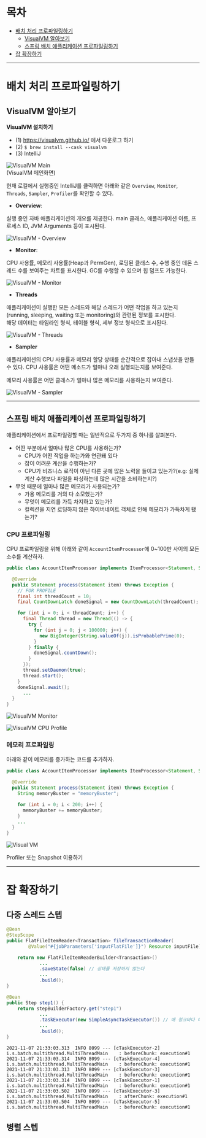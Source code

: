 # 목차
- [배치 처리 프로파일링하기](#배치-처리-프로파일링하기)
  - [VisualVM 알아보기](#VisualVM-알아보기)
  - [스프링 배치 애플리케이션 프로파일링하기](#스프링-배치-애플리케이션-프로파일링하기)
- [잡 확장하기](#잡-확장하기)

---

# 배치 처리 프로파일링하기

## VisualVM 알아보기

**VisualVM 설치하기**

- (1) https://visualvm.github.io/ 에서 다운로그 하기
- (2) `$ brew install --cask visualvm`
- (3) IntelliJ

![VisualVM Main](https://user-images.githubusercontent.com/25560203/140611476-8c77eb9d-372e-401c-8795-3db4fcc379a4.png)  
(VisualVM 메인화면)

현재 로컬에서 실행중인 IntelliJ를 클릭하면 아래와 같은 `Overview`, `Monitor`, `Threads`, `Sampler`, `Profiler`를 확인할 수 있다.

- **Overview**: 

실행 중인 자바 애플리케이션의 개요를 제공한다. main 클래스, 애플리케이션 이름, 프로세스 ID, JVM Arguments 등이 표시된다.

![VisualVM - Overview](https://user-images.githubusercontent.com/25560203/140611592-c506cc59-32dc-43ea-9d9b-cd526f587fc1.png)

- **Monitor**: 

CPU 사용률, 메모리 사용률(Heap과 PermGen), 로딩된 클래스 수, 수행 중인 데몬 스레드 수를 보여주는 차트를 표시한다. GC를 수행할 수 있으며 힙 덤프도 가능한다.

![VisualVM - Monitor](https://user-images.githubusercontent.com/25560203/140611663-3efef801-14ba-4c2e-8eb1-6dc717670126.png)

- **Threads**  

애플리케이션이 실행한 모든 스레드와 해당 스레드가 어떤 작업을 하고 있는지(running, sleeping, waiting 또는 monitoring)와 관련된 정보를 표시한다.  
해당 데이터는 타임라인 형식, 테이블 형식, 세부 정보 형식으로 표시된다.

![VisualVM - Threads](https://user-images.githubusercontent.com/25560203/140611750-595656d2-0c22-4312-b3f6-5e0e38af4638.png)

- **Sampler**  

애플리케이션의 CPU 사용률과 메모리 할당 상태를 순간적으로 잡아내 스냅샷을 만들 수 있다. CPU 사용률은 어떤 메소드가 얼마나 오래 실행되는지를 보여준다.  

메모리 사용률은 어떤 클래스가 얼마나 많은 메모리를 사용하는지 보여준다.

![VisualVM - Sampler](https://user-images.githubusercontent.com/25560203/140611813-95f5ee5c-0d24-4bca-b3b3-83b458811355.png)

---  

## 스프링 배치 애플리케이션 프로파일링하기

애플리케이션에서 프로파일링할 때는 일반적으로 두가지 중 하나를 살펴본다.

- 어떤 부분에서 얼마나 많은 CPU를 사용하는가?
  - CPU가 어떤 작업을 하는가와 연관돼 있다
  - 잡이 어려운 계산을 수행하는가?
  - CPU가 비즈니스 로직이 아닌 다른 곳에 많은 노력을 들이고 있는가?(e.g: 실제 계산 수행보다 파일을 파싱하는데 많은 시간을 소비하는지?)
- 무엇 때문에 얼마나 많은 메모리가 사용되는가?
  - 가용 메모리를 거의 다 소모했는가?
  - 무엇이 메모리를 가득 차지하고 있는가?
  - 컬렉션을 지연 로딩하지 않은 하이버네이트 객체로 인해 메모리가 가득차게 됐는가?


### CPU 프로파일링

CPU 프로파일링을 위해 아래와 같이 `AccountItemProcessor`에 0~100만 사이의 모든 소수를 계산하자.  

```java
public class AccountItemProcessor implements ItemProcessor<Statement, Statement> {

  @Override
  public Statement process(Statement item) throws Exception {
    // FOR PROFILE
    final int threadCount = 10;
    final CountDownLatch doneSignal = new CountDownLatch(threadCount);

    for (int i = 0; i < threadCount; i++) {
      final Thread thread = new Thread(() -> {
        try {
          for (int j = 0; j < 100000; j++) {
            new BigInteger(String.valueOf(j)).isProbablePrime(0);
          }
        } finally {
          doneSignal.countDown();
        }
      });
      thread.setDaemon(true);
      thread.start();
    }
    doneSignal.await();
      ...
  }
}
```

![VisualVM Monitor](https://user-images.githubusercontent.com/25560203/140643641-46d2f88b-69c6-4a01-a3c7-e1c683a6a98a.png)

![VisualVM CPU Profile](https://user-images.githubusercontent.com/25560203/140643798-4a1a1f94-f208-49ac-9326-3f76b14e1284.png)  

### 메모리 프로파일링

아래와 같이 메모리를 증가하는 코드를 추가하자.

```java
public class AccountItemProcessor implements ItemProcessor<Statement, Statement> {

  @Override
  public Statement process(Statement item) throws Exception {
    String memoryBuster = "memoryBuster";

    for (int i = 0; i < 200; i++) {
      memoryBuster += memoryBuster;
    }
    ...
  }
}
```

![Visual VM](https://user-images.githubusercontent.com/25560203/140644143-52288f54-a8c5-444d-a723-cbc3c4f0745c.png)

Profiler 또는 Snapshot 이용하기  

---  

# 잡 확장하기

## 다중 스레드 스텝  

```java
@Bean
@StepScope
public FlatFileItemReader<Transaction> fileTransactionReader(
        @Value("#{jobParameters['inputFlatFile']}") Resource inputFile) {

    return new FlatFileItemReaderBuilder<Transaction>()
            ...
            .saveState(false) // 상태를 저장하지 않는다
            ...
            .build();
}

@Bean
public Step step1() {
    return stepBuilderFactory.get("step1")
            ...
            .taskExecutor(new SimpleAsyncTaskExecutor()) // 매 청크마다 해당 Excutor에서 실행한다.
            ...
            .build();
}
```

```log
2021-11-07 21:33:03.313  INFO 8099 --- [cTaskExecutor-2] i.s.batch.multithread.MultiThreadMain    : beforeChunk: execution#1
2021-11-07 21:33:03.314  INFO 8099 --- [cTaskExecutor-4] i.s.batch.multithread.MultiThreadMain    : beforeChunk: execution#1
2021-11-07 21:33:03.313  INFO 8099 --- [cTaskExecutor-3] i.s.batch.multithread.MultiThreadMain    : beforeChunk: execution#1
2021-11-07 21:33:03.314  INFO 8099 --- [cTaskExecutor-1] i.s.batch.multithread.MultiThreadMain    : beforeChunk: execution#1
2021-11-07 21:33:03.502  INFO 8099 --- [cTaskExecutor-3] i.s.batch.multithread.MultiThreadMain    : afterChunk: execution#1
2021-11-07 21:33:03.504  INFO 8099 --- [cTaskExecutor-5] i.s.batch.multithread.MultiThreadMain    : beforeChunk: execution#1
```

## 병렬 스텝













